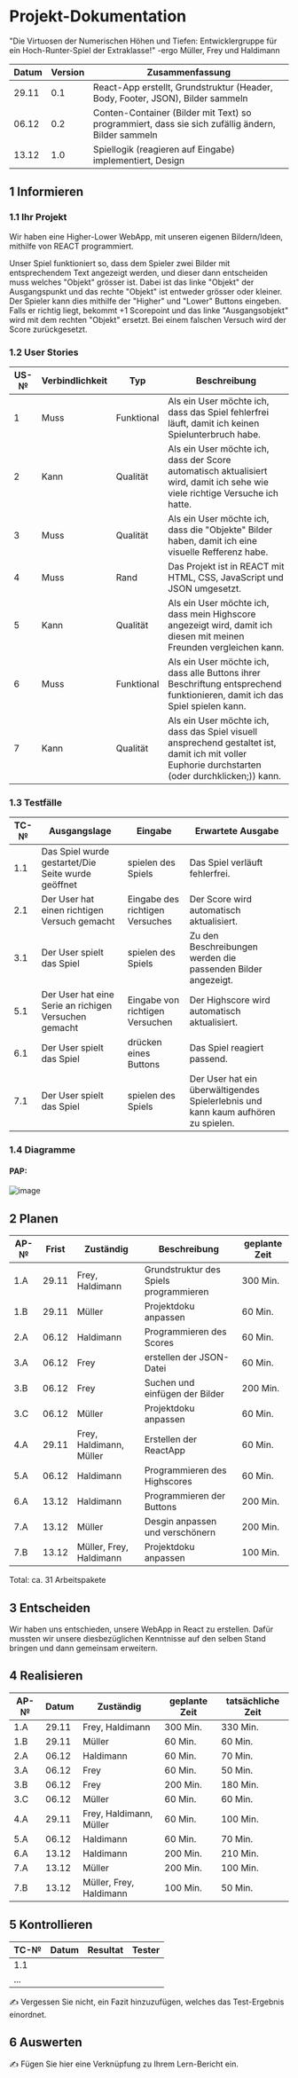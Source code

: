 # Projekt-Dokumentation

"Die Virtuosen der Numerischen Höhen und Tiefen: Entwicklergruppe für ein Hoch-Runter-Spiel der Extraklasse!" 
-ergo Müller, Frey und Haldimann


| Datum | Version | Zusammenfassung                                              |
| ----- | ------- | ------------------------------------------------------------ |
|  29.11 | 0.1   |  React-App erstellt, Grundstruktur (Header, Body, Footer, JSON), Bilder sammeln                         |
|  06.12 | 0.2   |  Conten-Container (Bilder mit Text) so programmiert, dass sie sich zufällig ändern, Bilder sammeln              |
|  13.12 | 1.0   |  Spiellogik (reagieren auf Eingabe) implementiert, Design      |



## 1 Informieren

### 1.1 Ihr Projekt

Wir haben eine Higher-Lower WebApp, mit unseren eigenen Bildern/Ideen, mithilfe von REACT programmiert.

Unser Spiel funktioniert so, dass dem Spieler zwei Bilder mit entsprechendem Text angezeigt werden, und dieser dann entscheiden muss welches "Objekt" grösser ist. Dabei ist das linke "Objekt" der Ausgangspunkt und das rechte "Objekt" ist entweder grösser oder kleiner. Der Spieler kann dies mithilfe der "Higher" und "Lower" Buttons eingeben. Falls er richtig liegt, bekommt +1 Scorepoint und das linke "Ausgangsobjekt" wird mit dem rechten "Objekt" ersetzt. Bei einem falschen Versuch wird der Score zurückgesetzt.

### 1.2 User Stories

| US-№ | Verbindlichkeit | Typ  | Beschreibung                       |
| ---- | --------------- | ---- | ---------------------------------- |
| 1    |  Muss              |  Funktional    | Als ein User möchte ich, dass das Spiel fehlerfrei läuft, damit ich keinen Spielunterbruch habe. |
| 2  |   Kann          |  Qualität    |  Als ein User möchte ich, dass der Score automatisch aktualisiert wird, damit ich sehe wie viele richtige Versuche ich hatte.            |
| 3  |    Muss             | Qualität   |  Als ein User möchte ich, dass die "Objekte" Bilder haben, damit ich eine visuelle Refferenz habe.   |
| 4  |     Muss            |  Rand    |  Das Projekt ist in REACT mit HTML, CSS, JavaScript und JSON umgesetzt.     |
| 5  |     Kann            |  Qualität    |  Als ein User möchte ich, dass mein Highscore angezeigt wird, damit ich diesen mit meinen Freunden vergleichen kann.           |
| 6  |     Muss            |  Funktional    | Als ein User möchte ich, dass alle Buttons ihrer Beschriftung entsprechend funktionieren, damit ich das Spiel spielen kann.         |
| 7  |    Kann            |  Qualität   | Als ein User möchte ich, dass das Spiel visuell ansprechend gestaltet ist, damit ich mit voller Euphorie durchstarten (oder durchklicken;)) kann.       |



### 1.3 Testfälle

| TC-№ | Ausgangslage | Eingabe | Erwartete Ausgabe |
| ---- | ------------ | ------- | ----------------- |
| 1.1  |  Das Spiel wurde gestartet/Die Seite wurde geöffnet            |    spielen des Spiels     |    Das Spiel verläuft fehlerfrei.               |
| 2.1  |  Der User hat einen richtigen Versuch gemacht            |  Eingabe des richtigen Versuches       |  Der Score wird automatisch aktualisiert.                 |
| 3.1  |  Der User spielt das Spiel           |  spielen des Spiels       |  Zu den Beschreibungen werden die passenden Bilder angezeigt.                 |
| 5.1  |  Der User hat eine Serie an richigen Versuchen gemacht            |  Eingabe von richtigen Versuchen       |   Der Highscore wird automatisch aktualisiert.                |
| 6.1  |  Der User spielt das Spiel            |  drücken eines Buttons       |   Das Spiel reagiert passend.                |
| 7.1  |  Der User spielt das Spiel              |  spielen des Spiels       |  Der User hat ein überwältigendes Spielerlebnis und kann kaum aufhören zu spielen.                 |

### 1.4 Diagramme
#### PAP:
![image](https://github.com/Goeschel18769/LA_1302/assets/111043950/e1e9c77d-7f25-4624-b333-aa63b51cd530)


## 2 Planen

| AP-№ | Frist | Zuständig | Beschreibung | geplante Zeit |
| ---- | ----- | --------- | ------------ | ------------- |
| 1.A  | 29.11      |  Frey, Haldimann       |   Grundstruktur des Spiels programmieren           |    300 Min.           |
| 1.B  |  29.11     | Müller          |  Projektdoku anpassen            |   60 Min.            |
| 2.A  | 06.12      |  Haldimann         |  Programmieren des Scores            |  60 Min.             |
| 3.A  | 06.12      |  Frey         |  erstellen der JSON-Datei            |  60 Min.             |
| 3.B  | 06.12      |  Frey         |  Suchen und einfügen der Bilder            |   200 Min.            |
| 3.C  | 06.12      |  Müller         |  Projektdoku anpassen            |    60 Min.           |
| 4.A  | 29.11 |   Frey, Haldimann, Müller   |  Erstellen der ReactApp            |   60 Min.            |
| 5.A  | 06.12      |  Haldimann         |   Programmieren des Highscores           |    60 Min.           |
| 6.A  |  13.12     |   Haldimann         |   Programmieren der Buttons           |   200 Min.           |
| 7.A  |  13.12     |   Müller        |   Desgin anpassen und verschönern           |    200 Min.           |
| 7.B  | 13.12      |  Müller, Frey, Haldimann         |  Projektdoku anpassen            | 100 Min.              |

Total: ca. 31 Arbeitspakete


## 3 Entscheiden

Wir haben uns entschieden, unsere WebApp in React zu erstellen. Dafür mussten wir unsere diesbezüglichen Kenntnisse auf den selben Stand bringen und dann gemeinsam erweitern.

## 4 Realisieren

| AP-№ | Datum | Zuständig | geplante Zeit | tatsächliche Zeit |
| ---- | ----- | --------- | ------------- | ----------------- |
| 1.A  |  29.11     |   Frey, Haldimann         |    300 Min.           |    330 Min.               |
| 1.B  |  29.11     |   Müller        |  60 Min.             |        60 Min.           |
| 2.A  |  06.12     |   Haldimann          |   60 Min.           |       70 Min.        |
| 3.A  | 06.12      |   Frey         |   60 Min.           |    50 Min.           |
| 3.B  |  06.12     |   Frey         |     200 Min.          |   180 Min.            |
| 3.C  | 06.12      |   Müller        |     60 Min.          |     60 Min.          |
| 4.A  | 29.11      |   Frey, Haldimann, Müller        |   60 Min.            |     100 Min.          |
| 5.A  |  06.12     |  Haldimann         |   60 Min.            |         70 Min.     |
| 6.A  |  13.12     |   Haldimann        |    200 Min.           |      210 Min.         |
| 7.A  |  13.12     |   Müller        |    200 Min.           |      100 Min.         |
| 7.B  |  13.12     |   Müller, Frey, Haldimann        |     100 Min.          |      50 Min.         |





## 5 Kontrollieren

| TC-№ | Datum | Resultat | Tester |
| ---- | ----- | -------- | ------ |
| 1.1  |       |          |        |
| ...  |       |          |        |

✍️ Vergessen Sie nicht, ein Fazit hinzuzufügen, welches das Test-Ergebnis einordnet.

## 6 Auswerten

✍️ Fügen Sie hier eine Verknüpfung zu Ihrem Lern-Bericht ein.
